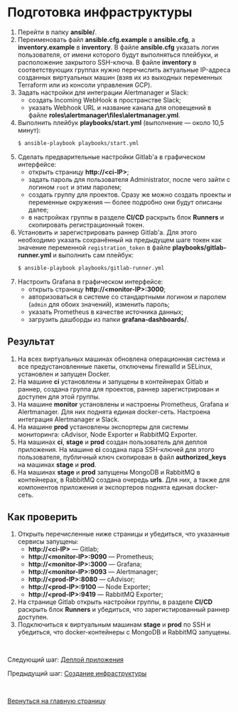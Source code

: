 # Подготовка инфраструктуры
1. Перейти в папку **ansible/**.
2. Переименовать файл **ansible.cfg.example** в **ansible.cfg**, а **inventory.example** в **inventory**. В файле **ansible.cfg** указать логин пользователя, от имени которого будут выполняться плейбуки, и расположение закрытого SSH-ключа. В файле **inventory** в соответствующих группах нужно перечислить актуальные IP-адреса созданных виртуальных машин (взяв их из выходных переменных Terraform или из консоли управления GCP).
3. Задать настройки для интеграции Alertmanager и Slack:
    - создать Incoming WebHook в пространстве Slack;
    - указать Webhook URL и название канала для оповещений в файле **roles\alertmanager\files\alertmanager.yml**.
4. Выполнить плейбук **playbooks/start.yml** (выполнение — около 10,5 минут):
    ```bash
    $ ansible-playbook playbooks/start.yml
    ```
5. Сделать предварительные настройки Gitlab'а в графическом интерфейсе:
    - открыть страницу **http://\<ci-IP\>**;
    - задать пароль для пользователя Administrator, после чего зайти с логином `root` и этим паролем;
    - создать группу для проектов. Сразу же можно создать проекты и переменные окружения — более подробно они будут описаны далее;
    - в настройках группы в разделе **CI/CD** раскрыть блок **Runners** и скопировать регистрационный токен.
6. Установить и зарегистрировать раннер Gitlab'а. Для этого необходимо указать сохранённый на предыдущем шаге токен как значение переменной `registration_token` в файле **playbooks/gitlab-runner.yml** и выполнить сам плейбук:
    ```bash
    $ ansible-playbook playbooks/gitlab-runner.yml
    ```
7. Настроить Grafana в графическом интерфейсе:
    - открыть страницу **http://\<monitor-IP\>:3000**;
    - авторизоваться в системе со стандартными логином и паролем (`admin` для обоих значений), изменить пароль;
    - указать Prometheus в качестве источника данных;
    - загрузить дашборды из папки **grafana-dashboards/**.

## Результат
1. На всех виртуальных машинах обновлена операционная система и все предустановленные пакеты, отключены firewalld и SELinux, установлен и запущен Docker.
2. На машине **ci** установлены и запущены в контейнерах Gitlab и раннер, создана группа для проектов, раннер зарегистрирован и доступен для этой группы.
3. На машине **monitor** установлены и настроены Prometheus, Grafana и Alertmanager. Для них поднята единая docker-сеть. Настроена интеграция Alertmanager и Slack.
4. На машине **prod** установлены экспортеры для системы мониторинга: cAdvisor, Node Exporter и RabbitMQ Exporter.
5. На машинах **ci**, **stage** и **prod** создан пользователь для деплоя приложения. На машине **ci** создана пара SSH-ключей для этого пользователя, публичный ключ скопирован в файл **authorized_keys** на машинах **stage** и **prod**.
6. На машинах **stage** и **prod** запущены MongoDB и RabbitMQ в контейнерах, в RabbitMQ создана очередь **urls**. Для них, а также для компонентов приложения и экспортеров поднята единая docker-сеть.

## Как проверить
1. Открыть перечисленные ниже страницы и убедиться, что указанные сервисы запущены:
    - **http://\<ci-IP\>** — Gitlab;
    - **http://\<monitor-IP\>:9090** — Prometheus;
    - **http://\<monitor-IP\>:3000** — Grafana;
    - **http://\<monitor-IP\>:9093** — Alertmanager;
    - **http://\<prod-IP\>:8080** — cAdvisor;
    - **http://\<prod-IP\>:9100** — Node Exporter;
    - **http://\<prod-IP\>:9419** — RabbitMQ Exporter;
2. На странице Gitlab открыть настройки группы, в разделе **CI/CD** раскрыть блок **Runners** и убедиться, что зарегистированный раннер доступен.
3. Подключиться к виртуальным машинам **stage** и **prod** по SSH и убедиться, что docker-контейнеры с MongoDB и RabbitMQ запущены.

<br/>

Следующий шаг: [Деплой приложения](04_deploy.md)

Предыдущий шаг: [Создание инфраструктуры](02_infrastructure.md)

<br/>

[Вернуться на главную страницу](../README.md)
